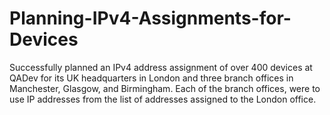 # Planning-IPv4-Assignments-for-Devices
Successfully planned an IPv4 address assignment of over 400 devices at QADev for its UK headquarters in London and three branch offices in Manchester, Glasgow, and Birmingham. Each of the branch offices, were to use IP addresses from the list of addresses assigned to the London office. 
